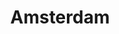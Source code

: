 ---
title:			"Amsterdam"
post_path:	2018-10-20-amsterdam
date_start:	2018/10/20
date_end:   2018/10/21
lat:        52.3546
lon:        4.7585
metadata:
  - year: 2018
  - cities:
      - Amsterdam
  - countries:
      - Netherlands
  - continents:
      - Europe
  - regions:
      - Europe
photos:
  - ext:    01.jpg
    class:  horizontal half
    text:   "Rijksmuseum Bicycle Passage"
  - ext:    02.jpg
    class:  horizontal half
    text:   "Snacks at The Pulitzer Hotel"
---
